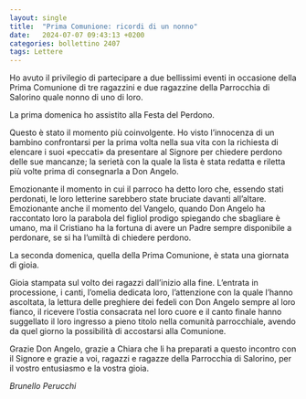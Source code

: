```yaml
---
layout: single
title:  "Prima Comunione: ricordi di un nonno"
date:   2024-07-07 09:43:13 +0200
categories: bollettino 2407
tags: Lettere
---
```



Ho avuto il privilegio di partecipare a due bellissimi eventi in occasione della Prima Comunione di tre ragazzini e due ragazzine della Parrocchia di Salorino quale nonno di uno di loro.

La prima domenica ho assistito alla Festa del Perdono.

Questo è stato il momento più coinvolgente. Ho visto l’innocenza di un bambino confrontarsi per la prima volta nella sua vita con la richiesta di elencare i suoi «peccati» da presentare al Signore per chiedere perdono delle sue mancanze; la serietà con la quale la lista è stata redatta e riletta più volte prima di consegnarla a Don Angelo.

Emozionante il momento in cui il parroco ha detto loro che, essendo stati perdonati, le loro letterine sarebbero state bruciate davanti all’altare. Emozionante anche il momento del Vangelo, quando Don Angelo ha raccontato loro la parabola del figliol prodigo spiegando che sbagliare è umano, ma il Cristiano ha la fortuna di avere un Padre sempre disponibile a perdonare, se si ha l’umiltà di chiedere perdono.

La seconda domenica, quella della Prima Comunione, è stata una giornata di gioia.

Gioia stampata sul volto dei ragazzi dall’inizio alla fine. L’entrata in processione, i canti, l’omelia dedicata loro, l’attenzione con la quale l’hanno ascoltata, la lettura delle preghiere dei fedeli con Don Angelo sempre al loro fianco, il ricevere l’ostia consacrata nel loro cuore e il canto finale hanno suggellato il loro ingresso a pieno titolo nella comunità parrocchiale, avendo da quel giorno la possibilità di accostarsi alla Comunione.

Grazie Don Angelo, grazie a Chiara che li ha preparati a questo incontro con il Signore e grazie a voi, ragazzi e ragazze della Parrocchia di Salorino, per il vostro entusiasmo e la vostra gioia.

_Brunello Perucchi_
















